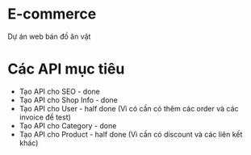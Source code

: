 # E-commerce
 Dự án web bán đồ ăn vặt

# Các API mục tiêu 
* Tạo API cho SEO - done
* Tạo API cho Shop Info - done
* Tạo API cho User - half done (Vì có cần có thêm các order và các invoice để test) 
* Tạo API cho Category - done
* Tạo API cho Product - half done (Vì cần có discount và các liên kết khác)